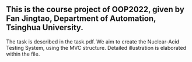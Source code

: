 This is the course project of OOP2022, given by Fan Jingtao, Department of Automation, Tsinghua University.
------
The task is described in the task.pdf. We aim to create the Nuclear-Acid Testing System, using the MVC structure. Detailed illustration is elaborated within the file. 
